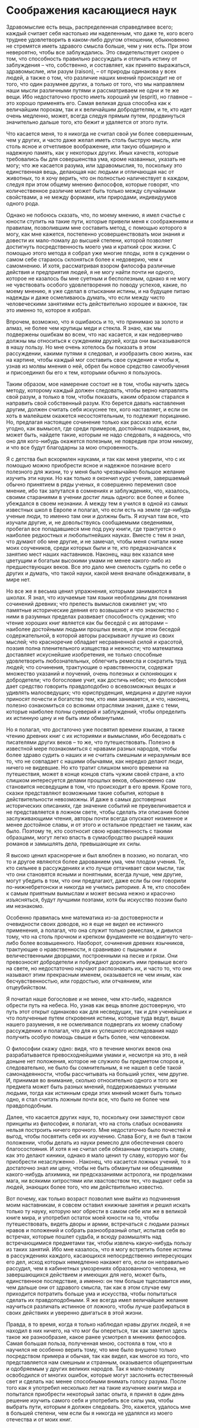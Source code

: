 # Соображения касающиеся наук

Здравомыслие есть вещь, распределенная справедливее всего; каждый считает себя настолько им наделенным, что даже те, кого всего труднее удовлетворить в каком-либо другом отношении, обыкновенно не стремятся иметь здравого смысла больше, чем у них есть. При этом невероятно, чтобы все заблуждались. Это свидетельствует скорее о том, что способность правильно рассуждать и отличать истину от заблуждения – что, собственно, и составляет, как принято выражаться, здравомыслие, или разум (raison), – от природы одинакова у всех людей, а также о том, что различие наших мнений происходит не от того, что один разумнее других, а только от того, что мы направляем наши мысли различными путями и рассматриваем не одни и те же вещи. Ибо недостаточно просто иметь хороший ум (esprit), но главное – это хорошо применять его. Самая великая душа способна как к величайшим порокам, так и к величайшим добродетелям, и те, кто идет очень медленно, может, всегда следуя прямым путем, продвинуться значительно дальше того, кто бежит и удаляется от этого пути.

Что касается меня, то я никогда не считал свой ум более совершенным, чем у других, и часто даже желал иметь столь быструю мысль, или столь ясное и отчетливое воображение, или такую обширную и надежную память, как у некоторых других. Иных качеств, которые требовались бы для совершенства ума, кроме названных, указать не могу; что же касается разума, или здравомыслия, то, поскольку это единственная вещь, делающая нас людьми и отличающая нас от животных, то я хочу верить, что он полностью наличествует в каждом, следуя при этом общему мнению философов, которые говорят, что количественное различие может быть только между случайными свойствами, а не между формами, или природами, индивидуумов одного рода.

Однако не побоюсь сказать, что, по моему мнению, я имел счастье с юности ступить на такие пути, которые привели меня к соображениям и правилам, позволившим мне составить метод, с помощью которого я могу, как мне кажется, постепенно усовершенствовать мои знания и довести их мало-помалу до высшей степени, которой позволяет достигнуть посредственность моего ума и краткий срок жизни. С помощью этого метода я собрал уже многие плоды, хотя в суждении о самом себе стараюсь склоняться более к недоверию, чем к самомнению. И хотя, рассматривая взором философа различные действия и предприятия людей, я не могу найти почти ни одного, которое не казалось бы мне суетным и бесполезным, однако я не могу не чувствовать особого удовлетворения по поводу успехов, какие, по моему мнению, я уже сделал в отыскании истины, и на будущее питаю надежды и даже осмеливаюсь думать, что если между чисто человеческими занятиями есть действительно хорошее и важное, так это именно то, которое я избрал.

Впрочем, возможно, что я ошибаюсь и то, что принимаю за золото и алмаз, не более чем крупицы меди и стекла. Я знаю, как мы подвержены ошибкам во всем, что нас касается, и как недоверчиво должны мы относиться к суждениям друзей, когда они высказываются в нашу пользу. Но мне очень хотелось бы показать в этом рассуждении, какими путями я следовал, и изобразить свою жизнь, как на картине, чтобы каждый мог составить свое суждение и чтобы я, узнав из молвы мнения о ней, обрел бы новое средство самообучения и присоединил бы его к тем, которыми обычно я пользуюсь.

Таким образом, мое намерение состоит не в том, чтобы научить здесь методу, которому каждый должен следовать, чтобы верно направлять свой разум, а только в том, чтобы показать, каким образом старался я направить свой собственный разум. Кто берется давать наставления другим, должен считать себя искуснее тех, кого наставляет, и если он хоть в малейшем окажется несостоятельным, то подлежит порицанию. Но, предлагая настоящее сочинение только как рассказ или, если угодно, как вымысел, где среди примеров, достойных подражания, вы, может быть, найдете такие, которым не надо следовать, я надеюсь, что оно для кого-нибудь окажется полезным, не повредив при этом никому, и что все будут благодарны за мою откровенность.

Я с детства был вскормлен науками, и так как меня уверили, что с их помощью можно приобрести ясное и надежное познание всего полезного для жизни, то у меня было чрезвычайно большое желание изучить эти науки. Но как только я окончил курс учения, завершаемый обычно принятием в ряды ученых, я совершенно переменил свое мнение, ибо так запутался в сомнениях и заблуждениях, что, казалось, своими стараниями в учении достиг лишь одного: все более и более убеждался в своем незнании. А между тем я учился в одной из самых известных школ в Европе и полагал, что если есть на земле где-нибудь ученые люди, то именно там они и должны быть. Я изучал там все, что изучали другие, и, не довольствуясь сообщаемыми сведениями, пробегал все попадавшиеся мне под руку книги, где трактуется о наиболее редкостных и любопытнейших науках. Вместе с тем я знал, что думают обо мне другие, и не замечал, чтобы меня считали ниже моих соучеников, среди которых были и те, кто предназначался к занятию мест наших наставников. Наконец, наш век казался мне цветущим и богатым высокими умами не менее какого-либо из предшествующих веков. Все это дало мне смелость судить по себе о других и думать, что такой науки, какой меня вначале обнадеживали, в мире нет.

Но все же я весьма ценил упражнения, которыми занимаются в школах. Я знал, что изучаемые там языки необходимы для понимания сочинений древних; что прелесть вымыслов оживляет ум; что памятные исторические деяния его возвышают и что знакомство с ними в разумных пределах развивает способность суждения; что чтение хороших книг является как бы беседой с их авторами – наиболее достойными людьми прошлых веков, и при этом беседой содержательной, в которой авторы раскрывают лучшие из своих мыслей; что красноречие обладает несравненной силой и красотой, поэзия полна пленительного изящества и нежности; что математика доставляет искуснейшие изобретения, не только способные удовлетворить любознательных, облегчить ремесла и сократить труд людей; что сочинения, трактующие о нравственности, содержат множество указаний и поучений, очень полезных и склоняющих к добродетели; что богословие учит, как достичь небес; что философия дает средство говорить правдоподобно о всевозможных вещах и удивлять малосведущих; что юриспруденция, медицина и другие науки приносят почести и богатство тем, кто ими занимается, и что, наконец, полезно ознакомиться со всякими отраслями знания, даже с теми, которые наиболее полны суеверий и заблуждений, чтобы определить их истинную цену и не быть ими обманутыми.

Но я полагал, что достаточно уже посвятил времени языкам, а также чтению древних книг с их историями и вымыслами, ибо беседовать с писателями других веков – то же, что путешествовать. Полезно в известной мере познакомиться с нравами разных народов, чтобы более здраво судить о наших и не считать смешным и неразумным все то, что не совпадает с нашими обычаями, как нередко делают люди, ничего не видевшие. Но кто тратит слишком много времени на путешествия, может в конце концов стать чужим своей стране, а кто слишком интересуется делами прошлых веков, обыкновенно сам становится несведущим в том, что происходит в его время. Кроме того, сказки представляют возможными такие события, которые в действительности невозможны. И даже в самых достоверных исторических описаниях, где значение событий не преувеличивается и не представляется в ложном свете, чтобы сделать эти описания более заслуживающими чтения, авторы почти всегда опускают низменное и менее достойное славы, и от этого и остальное предстает не таким, как было. Поэтому те, кто соотносит свою нравственность с такими образцами, могут легко впасть в сумасбродство рыцарей наших романов и замышлять дела, превышающие их силы.

Я высоко ценил красноречие и был влюблен в поэзию, но полагал, что то и другое являются более дарованием ума, чем плодом учения. Те, кто сильнее в рассуждениях и кто лучше оттачивает свои мысли, так что они становятся ясными и понятными, всегда лучше, чем другие, могут убедить в том, что они предлагают, даже если бы они говорили по-нижнебретонски и никогда не учились риторике. А те, кто способен к самым приятным вымыслам и может весьма нежно и красочно изъясняться, будут лучшими поэтами, хотя бы искусство поэзии было им незнакомо.

Особенно правилась мне математика из-за достоверности и очевидности своих доводов, но я еще не видел ее истинного применения, а полагал, что она служит только ремеслам, и дивился тому, что на столь прочном и крепком фундаменте не воздвигнуто чего-либо более возвышенного. Наоборот, сочинения древних язычников, трактующие о нравственности, я сравниваю с пышными и величественными дворцами, построенными на песке и грязи. Они превозносят добродетели и побуждают дорожить ими превыше всего на свете, но недостаточно научают распознавать их, и часто то, что они называют этим прекрасным именем, оказывается не чем иным, как бесчувственностью, или гордостью, или отчаянием, или отцеубийством.

Я почитал наше богословие и не менее, чем кто-либо, надеялся обрести путь на небеса. Но, узнав как вещь вполне достоверную, что путь этот открыт одинаково как для несведущих, так и для ученейших и что полученные путем откровения истины, которые туда ведут, выше нашего разумения, я не осмеливался подвергать их моему слабому рассуждению и полагал, что для их успешного исследования надо получить особую помощь свыше и быть более, чем человеком.

О философии скажу одно: видя, что в течение многих веков она разрабатывается превосходнейшими умами и, несмотря на это, в ней доныне нет положения, которое не служило бы предметом споров и, следовательно, не было бы сомнительным, я не нашел в себе такой самонадеянности, чтобы рассчитывать на больший успех, чем другие. И, принимая во внимание, сколько относительно одного и того же предмета может быть разных мнений, поддерживаемых учеными людьми, тогда как истинным среди этих мнений может быть только одно, я стал считать ложным почти все, что было не более чем правдоподобным.

Далее, что касается других наук, то, поскольку они заимствуют свои принципы из философии, я полагал, что на столь слабых основаниях нельзя построить ничего прочного. Мне недостаточно было почестей и выгод, чтобы посвятить себя их изучению. Слава Богу, я не был в таком положении, чтобы делать из науки ремесло для обеспечения своего благосостояния. И хотя я не считал себя обязанным презирать славу, как это делают киники, однако я мало ценил ту славу, которую мог бы приобрести незаслуженно . Наконец, что касается ложных учений, то я достаточно знал им цену, чтобы не быть обманутым ни обещаниями какого-нибудь алхимика, ни предсказаниями астролога, ни проделками мага, ни всякими хитростями или хвастовством тех, что выдают себя за людей, знающих более того, что им действительно известно.

Вот почему, как только возраст позволил мне выйти из подчинения моим наставникам, я совсем оставил книжные занятия и решил искать только ту науку, которую мог обрести в самом себе или же в великой книге мира, и употребил остаток моей юности на то, чтобы путешествовать, видеть дворы и армии, встречаться с людьми разных нравов и положений и собрать разнообразный опыт, испытав себя во встречах, которые пошлет судьба, и всюду размышлять над встречающимися предметами так, чтобы извлечь какую-нибудь пользу из таких занятий. Ибо мне казалось, что я могу встретить более истины в рассуждениях каждого, касающихся непосредственно интересующих его дел, исход которых немедленно накажет его, если он неправильно рассудил, чем в кабинетных умозрениях образованного человека, не завершающихся действием и имеющих для него, может быть, единственное последствие, а именно: он тем больше тщеславится ими, чем дальше они от здравого смысла, так как в этом случае ему приходится потратить больше ума и искусства, чтобы попытаться сделать их правдоподобными. Я же всегда имел величайшее желание научиться различать истинное от ложного, чтобы лучше разбираться в своих действиях и уверенно двигаться в этой жизни.

Правда, в то время, когда я только наблюдал нравы других людей, я не находил в них ничего, на что мог бы опереться, так как заметил здесь такое же разнообразие, какое ранее усмотрел в мнениях философов. Самая большая польза, полученная мною, состояла в том, что я научился не особенно верить тому, что мне было внушено только посредством примера и обычая, так как видел, как многое из того, что представляется нам смешным и странным, оказывается общепринятым и одобряемым у других великих народов. Так я мало-помалу освободился от многих ошибок, которые могут заслонить естественный свет и сделать нас менее способными внимать голосу разума. После того как я употребил несколько лет на такие изучение книги мира и попытался приобрести некоторый запас опыта, я принял в один день решение изучить самого себя и употребить все силы ума, чтобы выбрать пути, которым я должен следовать. Это, кажется, удалось мне в большей степени, чем если бы я никогда не удалялся из моего отечества и от моих книг.
